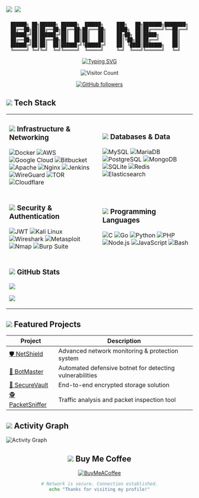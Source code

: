 # <img src="https://img.shields.io/badge/Security-Specialist-darkred?style=flat-square&logo=shield&logoColor=white"/> <img src="https://img.shields.io/badge/Network-Engineer-black?style=flat-square&logo=wire&logoColor=green"/>

<div align="center">
  
  ```
  ██████╗ ██╗██████╗ ██████╗  ██████╗     ███╗   ██╗███████╗████████╗
  ██╔══██╗██║██╔══██╗██╔══██╗██╔═══██╗    ████╗  ██║██╔════╝╚══██╔══╝
  ██████╔╝██║██████╔╝██║  ██║██║   ██║    ██╔██╗ ██║█████╗     ██║   
  ██╔══██╗██║██╔══██╗██║  ██║██║   ██║    ██║╚██╗██║██╔══╝     ██║   
  ██████╔╝██║██║  ██║██████╔╝╚██████╔╝    ██║ ╚████║███████╗   ██║   
  ╚═════╝ ╚═╝╚═╝  ╚═╝╚═════╝  ╚═════╝     ╚═╝  ╚═══╝╚══════╝   ╚═╝   
  ```

  <p id="typewriter" align="center">
    <a href="https://git.io/typing-svg"><img src="https://readme-typing-svg.demolab.com?font=Fira+Code&duration=3000&pause=1000&color=00FF00&center=true&vCenter=true&width=435&lines=Securing+Networks;Building+Systems;Deploying+Solutions;Analyzing+Traffic;Hunting+Threats" alt="Typing SVG" /></a>
  </p>

</div>

<div align="center">
  
  ![Visitor Count](https://profile-counter.glitch.me/Birdo1221/count.svg)
  
  [![GitHub followers](https://img.shields.io/github/followers/Birdo1221?style=social)](https://github.com/Birdo1221)
  
</div>

## <img src="https://img.shields.io/badge/%F0%9F%94%91-Security%20Arsenal-darkred"/> Tech Stack

<table>
<tr>
<td width="50%">

### <img src="https://img.shields.io/badge/%F0%9F%9B%A1%EF%B8%8F-Infrastructure-blue"/> Infrastructure & Networking
  
![Docker](https://img.shields.io/badge/Docker-%230db7ed.svg?style=for-the-badge&logo=docker&logoColor=white) 
![AWS](https://img.shields.io/badge/AWS-%23FF9900.svg?style=for-the-badge&logo=amazonaws&logoColor=white) 
![Google Cloud](https://img.shields.io/badge/Google%20Cloud-%234285F4.svg?style=for-the-badge&logo=googlecloud&logoColor=white) 
![Bitbucket](https://img.shields.io/badge/Bitbucket-%230047B3.svg?style=for-the-badge&logo=bitbucket&logoColor=white)
![Apache](https://img.shields.io/badge/Apache-%23D42029.svg?style=for-the-badge&logo=apache&logoColor=white) 
![Nginx](https://img.shields.io/badge/Nginx-%23009639.svg?style=for-the-badge&logo=nginx&logoColor=white) 
![Jenkins](https://img.shields.io/badge/Jenkins-%232C5263.svg?style=for-the-badge&logo=jenkins&logoColor=white)
![WireGuard](https://img.shields.io/badge/WireGuard-%2388171A.svg?style=for-the-badge&logo=wireguard&logoColor=white) 
![TOR](https://img.shields.io/badge/TOR-%237E4798.svg?style=for-the-badge&logo=torproject&logoColor=white)
![Cloudflare](https://img.shields.io/badge/Cloudflare-%230E78D7.svg?style=for-the-badge&logo=cloudflare&logoColor=white)

</td>
<td width="50%">

### <img src="https://img.shields.io/badge/%F0%9F%93%82-Databases-green"/> Databases & Data
  
![MySQL](https://img.shields.io/badge/MySQL-%234479A1.svg?style=for-the-badge&logo=mysql&logoColor=white) 
![MariaDB](https://img.shields.io/badge/MariaDB-%23003545.svg?style=for-the-badge&logo=mariadb&logoColor=white) 
![PostgreSQL](https://img.shields.io/badge/PostgreSQL-%23316192.svg?style=for-the-badge&logo=postgresql&logoColor=white) 
![MongoDB](https://img.shields.io/badge/MongoDB-%234EA94B.svg?style=for-the-badge&logo=mongodb&logoColor=white) 
![SQLite](https://img.shields.io/badge/SQLite-%2307405E.svg?style=for-the-badge&logo=sqlite&logoColor=white)
![Redis](https://img.shields.io/badge/Redis-%23DC382D.svg?style=for-the-badge&logo=redis&logoColor=white)
![Elasticsearch](https://img.shields.io/badge/Elasticsearch-%23005571.svg?style=for-the-badge&logo=elasticsearch&logoColor=white)

</td>
</tr>
<tr>
<td>

### <img src="https://img.shields.io/badge/%F0%9F%9B%A1%EF%B8%8F-Security%20Tools-red"/> Security & Authentication
  
![JWT](https://img.shields.io/badge/JWT-%23000000.svg?style=for-the-badge&logo=jsonwebtokens&logoColor=white)
![Kali Linux](https://img.shields.io/badge/Kali%20Linux-%23557C94.svg?style=for-the-badge&logo=kalilinux&logoColor=white)
![Wireshark](https://img.shields.io/badge/Wireshark-%231679A7.svg?style=for-the-badge&logo=wireshark&logoColor=white)
![Metasploit](https://img.shields.io/badge/Metasploit-%23E34F26.svg?style=for-the-badge&logo=metasploit&logoColor=white)
![Nmap](https://img.shields.io/badge/Nmap-%2343853D.svg?style=for-the-badge&logo=nmap&logoColor=white)
![Burp Suite](https://img.shields.io/badge/Burp%20Suite-%23FF6C37.svg?style=for-the-badge&logo=burpsuite&logoColor=white)

</td>
<td>

### <img src="https://img.shields.io/badge/%F0%9F%96%A5%EF%B8%8F-Languages-yellow"/> Programming Languages
  
![C](https://img.shields.io/badge/C-%2300599C.svg?style=for-the-badge&logo=c&logoColor=white) 
![Go](https://img.shields.io/badge/Go-%2300ADD8.svg?style=for-the-badge&logo=go&logoColor=white) 
![Python](https://img.shields.io/badge/Python-%233670A0.svg?style=for-the-badge&logo=python&logoColor=ffdd54) 
![PHP](https://img.shields.io/badge/PHP-%23777BB4.svg?style=for-the-badge&logo=php&logoColor=white) 
![Node.js](https://img.shields.io/badge/Node.js-%236DA55F.svg?style=for-the-badge&logo=node.js&logoColor=white) 
![JavaScript](https://img.shields.io/badge/JavaScript-%23F7DF1E.svg?style=for-the-badge&logo=javascript&logoColor=black)
![Bash](https://img.shields.io/badge/Bash-%234EAA25.svg?style=for-the-badge&logo=gnubash&logoColor=white)

</td>
</tr>
<tr>
<td>

### <img src="https://img.shields.io/badge/%F0%9F%93%8A-Stats-brightgreen"/> GitHub Stats
  
![](https://github-readme-stats.vercel.app/api/top-langs/?username=Birdo1221&theme=radical&hide_border=false&include_all_commits=true&count_private=false&layout=compact)

![](https://github-readme-streak-stats.herokuapp.com/?user=Birdo1221&theme=radical&hide_border=false)

</td>
</tr>
</table>

## <img src="https://img.shields.io/badge/%F0%9F%96%A7%EF%B8%8F-Projects-darkblue"/> Featured Projects

<div align="center">
  
| Project | Description |
|---------|-------------|
| [🛡️ NetShield](https://github.com/Birdo1221/NetShield) | Advanced network monitoring & protection system |
| [🤖 BotMaster](https://github.com/Birdo1221/BotMaster) | Automated defensive botnet for detecting vulnerabilities |
| [🔐 SecureVault](https://github.com/Birdo1221/SecureVault) | End-to-end encrypted storage solution |
| [🕵️ PacketSniffer](https://github.com/Birdo1221/PacketSniffer) | Traffic analysis and packet inspection tool |

</div>

## <img src="https://img.shields.io/badge/%F0%9F%92%BB-Terminal-black"/> Activity Graph

![Activity Graph](https://github-readme-activity-graph.vercel.app/graph?username=Birdo1221&theme=react-dark&hide_border=true)

<div align="center">

## <img src="https://img.shields.io/badge/%E2%98%95-Support-brown"/> Buy Me Coffee
  
[![BuyMeACoffee](https://img.shields.io/badge/Buy%20Me%20a%20Coffee-ffdd00?style=for-the-badge&logo=buy-me-a-coffee&logoColor=black)](https://buymeacoffee.com/birdo)

</div>

<div align="center">
  
```bash
# Network is secure. Connection established.
echo "Thanks for visiting my profile!"
```

</div>
